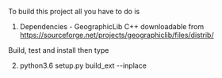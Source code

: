 To build this project all you have to do is 

1) Dependencies - GeographicLib C++ downloadable from https://sourceforge.net/projects/geographiclib/files/distrib/

Build, test and install then type

2) python3.6 setup.py build_ext --inplace